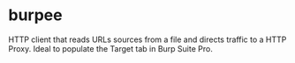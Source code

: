 # burpee
HTTP client that reads URLs sources from a file and directs traffic to a HTTP Proxy.  Ideal to populate the Target tab in Burp Suite Pro.
